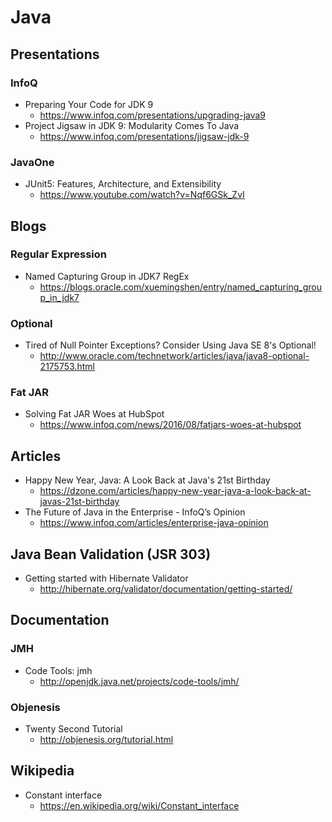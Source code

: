 # Java
## Presentations
### InfoQ
* Preparing Your Code for JDK 9
  * https://www.infoq.com/presentations/upgrading-java9
* Project Jigsaw in JDK 9: Modularity Comes To Java
  * https://www.infoq.com/presentations/jigsaw-jdk-9

### JavaOne
* JUnit5: Features, Architecture, and Extensibility
  * https://www.youtube.com/watch?v=Nqf6GSk_ZvI

## Blogs
### Regular Expression
* Named Capturing Group in JDK7 RegEx
  * https://blogs.oracle.com/xuemingshen/entry/named_capturing_group_in_jdk7

### Optional
* Tired of Null Pointer Exceptions? Consider Using Java SE 8's Optional!
  * http://www.oracle.com/technetwork/articles/java/java8-optional-2175753.html

### Fat JAR
* Solving Fat JAR Woes at HubSpot
  * https://www.infoq.com/news/2016/08/fatjars-woes-at-hubspot

## Articles
* Happy New Year, Java: A Look Back at Java's 21st Birthday
  * https://dzone.com/articles/happy-new-year-java-a-look-back-at-javas-21st-birthday
* The Future of Java in the Enterprise - InfoQ’s Opinion
  * https://www.infoq.com/articles/enterprise-java-opinion

## Java Bean Validation (JSR 303)
* Getting started with Hibernate Validator
  * http://hibernate.org/validator/documentation/getting-started/

## Documentation
### JMH
* Code Tools: jmh
  * http://openjdk.java.net/projects/code-tools/jmh/

### Objenesis
* Twenty Second Tutorial
  * http://objenesis.org/tutorial.html

## Wikipedia
* Constant interface
  * https://en.wikipedia.org/wiki/Constant_interface
